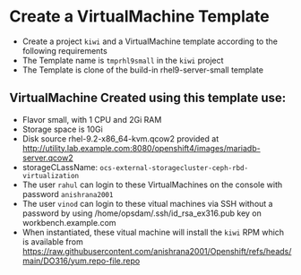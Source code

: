 # Create a VirtualMachine Template
- Create a project `kiwi` and a VirtualMachine template according to the following requirements
- The Template name is `tmprhl9small` in the `kiwi` project
- The Template is clone of the build-in rhel9-server-small template
## VirtualMachine Created using this template use:
- Flavor small, with 1 CPU and 2Gi RAM
- Storage space is 10Gi
- Disk source rhel-9.2-x86_64-kvm.qcow2 provided at  http://utility.lab.example.com:8080/openshift4/images/mariadb-server.qcow2
- storageCLassName: `ocs-external-storagecluster-ceph-rbd-virtualization`
- The user `rahul` can login to these VirtualMachines on the console with password `anishrana2001`
- The user `vinod` can login to these vitual machines via SSH without a password by using /home/opsdam/.ssh/id_rsa_ex316.pub key on workbench.example.com
- When instantiated, these vitual machine will install the `kiwi` RPM which is available from https://raw.githubusercontent.com/anishrana2001/Openshift/refs/heads/main/DO316/yum.repo-file.repo


